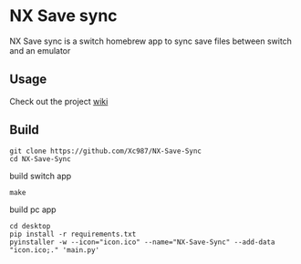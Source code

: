 # NX Save sync

NX Save sync is a switch homebrew app to sync save files between switch and an emulator

## Usage

Check out the project [wiki](https://github.com/Xc987/NX-Save-Sync/wiki)

## Build

```
git clone https://github.com/Xc987/NX-Save-Sync
cd NX-Save-Sync
```

build switch app

```
make
```

build pc app

```
cd desktop
pip install -r requirements.txt
pyinstaller -w --icon="icon.ico" --name="NX-Save-Sync" --add-data "icon.ico;." 'main.py'
```